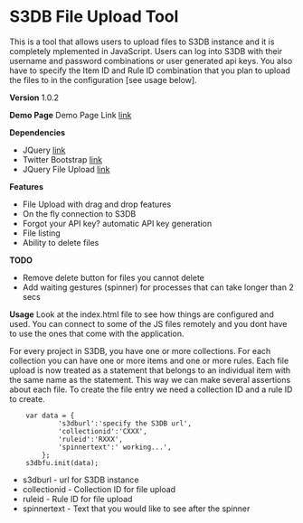 S3DB File Upload Tool
=====================
This is a tool that allows users to upload files to S3DB instance and it is completely mplemented in JavaScript. Users can log into S3DB with their username and password combinations or user generated api keys. You also have to specify the Item ID and Rule ID combination that you plan to upload the files to in the configuration [see usage below].  

**Version**
1.0.2


**Demo Page**
Demo Page Link [link](http://ebadedude.github.com/S3DB-File-Upload)


**Dependencies**
*	JQuery [link](http://code.jquery.com/jquery-1.7.2.min.js)
*	Twitter Bootstrap [link](http://twitter.github.com/bootstrap/)
*	JQuery File Upload [link](https://github.com/blueimp/jQuery-File-Upload)

 
**Features**
*	File Upload with drag and drop features
*	On the fly connection to S3DB
*	Forgot your API key? automatic API key generation
*	File listing
*	Ability to delete files


**TODO**
*	Remove delete button for files you cannot delete
*	Add waiting gestures (spinner) for processes that can take longer than 2 secs
  

**Usage**
Look at the index.html file to see how things are configured and used. You can connect to some of the JS files remotely and you dont have to use the ones that come with the application.

For every project in S3DB, you have one or more collections. For each collection you can have one or more items and one or more rules. Each file upload is now treated as a statement that belongs to an individual item with the same name as the statement. This way we can make several assertions about each file. To create the file entry we need a collection ID and a rule ID to create.
 
		var data = {
				's3dburl':'specify the S3DB url',
				'collectionid':'CXXX',
				'ruleid':'RXXX',
				'spinnertext':' working...',
			};
		s3dbfu.init(data);

*	s3dburl - url for S3DB instance
*	collectionid - Collection ID for file upload
*	ruleid - Rule ID for file upload
*	spinnertext - Text that you would like to see after the spinner